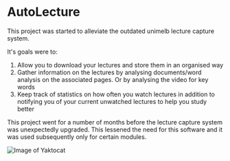 # AutoLecture
This project was started to alleviate the outdated unimelb lecture capture system.

It's goals were to:
1. Allow you to download your lectures and store them in an organised way
2. Gather information on the lectures by analysing documents/word analysis on the associated pages. Or by analysing the video for key words
3. Keep track of statistics on how often you watch lectures in addition to notifying you of your current unwatched lectures to help you study better

This project went for a number of months before the lecture capture system was unexpectedly upgraded. This lessened the need for this software and it was used subsequently only for certain modules.

![Image of Yaktocat](https://octodex.github.com/images/studynow.png)



